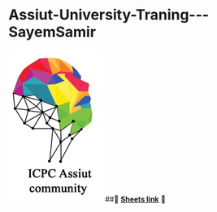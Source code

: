 # Assiut-University-Traning---SayemSamir
![Alt text for the logo](download.png)
##👋 **[Sheets link](https://codeforces.com/group/MWSDmqGsZm/contests)** 👋



